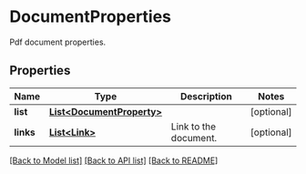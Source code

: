 ﻿
# DocumentProperties
Pdf document properties.

## Properties
Name | Type | Description | Notes
------------ | ------------- | ------------- | -------------
**list** | [**List&lt;DocumentProperty&gt;**](DocumentProperty.md) |  | [optional]
**links** | [**List&lt;Link&gt;**](Link.md) | Link to the document. | [optional]


[[Back to Model list]](../../README.md#documentation-for-models) [[Back to API list]](../../README.md#documentation-for-api-endpoints) [[Back to README]](../../README.md)


